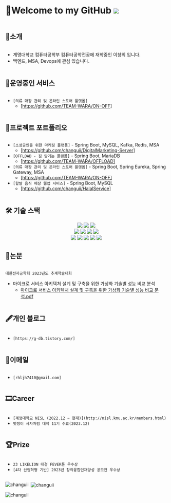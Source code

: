 # 👋Welcome to my GitHub ![](https://komarev.com/ghpvc/?username=changuii&label=Profile%20views&color=af4bf1&style=flat) 

<h2 style="display: inline-block; vertical-align: middle;">📌소개</h2>

- 계명대학교 컴퓨터공학부 컴퓨터공학전공에 재학중인 이창의 입니다.
- 백엔드, MSA, Devops에 관심 있습니다.

<h2 style="display: inline-block; vertical-align: middle;">🚀운영중인 서비스</h2>

- `[의류 매장 관리 및 온라인 스토어 플랫폼]`
  - [https://github.com/TEAM-WARA/ON-OFF]

<h2 style="display: inline-block; vertical-align: middle;">💼프로젝트 포트폴리오</h2>

- `[소상공인을 위한 마케팅 플랫폼]` - Spring Boot, MySQL, Kafka, Redis, MSA
  - [https://github.com/changuii/DigitalMarketing-Server]
- `[OFFLOAD - 짐 맡기는 플랫폼]` - Spring Boot, MariaDB
  - [https://github.com/TEAM-WARA/OFFLOAD]
- `[의류 매장 관리 및 온라인 스토어 플랫폼]` - Spring Boot, Spring Eureka, Spring Gateway, MSA
  - [https://github.com/TEAM-WARA/ON-OFF]
- `[할랄 음식 매장 웹앱 서비스]` - Spring Boot, MySQL
  - [https://github.com/changuii/HalalService]  


  
<h2 style="display: inline-block; vertical-align: middle;">🛠 기술 스택</h2>

<div align=center>

<img src="https://img.shields.io/badge/mysql-4479A1?style=for-the-badge&logo=mysql&logoColor=white">
<img src="https://img.shields.io/badge/mariaDB-003545?style=for-the-badge&logo=mariaDB&logoColor=white">
<img src="https://img.shields.io/badge/java-007396?style=for-the-badge&logo=java&logoColor=white">
<br>
<img src="https://img.shields.io/badge/gradle-02303A?style=for-the-badge&logo=gradle&logoColor=white">
<img src="https://img.shields.io/badge/docker-0769AD?style=for-the-badge&logo=docker&logoColor=white">
<img src="https://img.shields.io/badge/hibernate-F7DF1E?style=for-the-badge&logo=hibernate&logoColor=black">
<img src="https://img.shields.io/badge/apachekafka-181717?style=for-the-badge&logo=apachekafka&logoColor=white">
<br>
<img src="https://img.shields.io/badge/flutter-02569B?style=for-the-badge&logo=flutter&logoColor=white">
<img src="https://img.shields.io/badge/springboot-6DB33F?style=for-the-badge&logo=springboot&logoColor=white">
<img src="https://img.shields.io/badge/GameMaker-47A248?style=for-the-badge&logo=gamemaker&logoColor=white">
<img src="https://img.shields.io/badge/spring-6DB33F?style=for-the-badge&logo=spring&logoColor=white">
<img src="https://img.shields.io/badge/springsecurity-6DB33F?style=for-the-badge&logo=springsecurity&logoColor=white">

</div>



<h2 style="display: inline-block; vertical-align: middle;">📜논문</h2>

`대한전자공학회 2023년도 추계학술대회`
- 마이크로 서비스 아키텍처 설계 및 구축을 위한 가상화 기술별 성능 비교 분석
  - [마이크로 서비스 아키텍처 설계 및 구축을 위한 가상화 기술별 성능 비교 분석.pdf](https://github.com/changuii/changuii/files/13615849/default.pdf)

  
<h2 style="display: inline-block; vertical-align: middle;">🖋개인 블로그</h2>

- `[https://g-db.tistory.com/]`

<h2 style="display: inline-block; vertical-align: middle;">📧이메일</h2>

- `[rhljh7410@gmail.com]`

<h2 style="display: inline-block; vertical-align: middle;">🎞Career </h2>

- `[계명대학교 NISL (2022.12 ~ 현재)](http://nisl.kmu.ac.kr/members.html)`
- `멋쟁이 사자처럼 대학 11기 수료(2023.12)`

<h2 style="display: inline-block; vertical-align: middle;">🏆Prize </h2>

- `23 LIKELION 대경 FEVER톤 우수상`
- `[4차 산업혁명 기반] 2023년 창의융합인재양성 공모전 우수상`

## 
<p><img align="left" src="https://github-readme-stats.vercel.app/api/top-langs?username=changuii&show_icons=true&theme=radical&locale=en&layout=compact" alt="changuii" /></p>

<p>&nbsp;<img align="center" src="https://github-readme-stats.vercel.app/api?username=changuii&show_icons=true&theme=radical&locale=en" alt="changuii" /></p>

<p><img align="center" src="https://github-readme-streak-stats.herokuapp.com/?user=changuii&theme=dark" alt="changuii" /></p>
